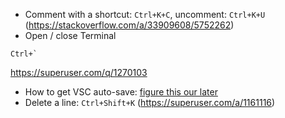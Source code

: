 - Comment with a shortcut: `Ctrl+K+C`, uncomment: `Ctrl+K+U` (https://stackoverflow.com/a/33909608/5752262)
- Open / close Terminal
```
Ctrl+`
```
https://superuser.com/q/1270103
- How to get VSC auto-save: [figure this our later](https://stackoverflow.com/questions/29461693/how-can-i-get-cargo-to-recompile-changed-files-automatically)
- Delete a line: `Ctrl+Shift+K` (https://superuser.com/a/1161116)